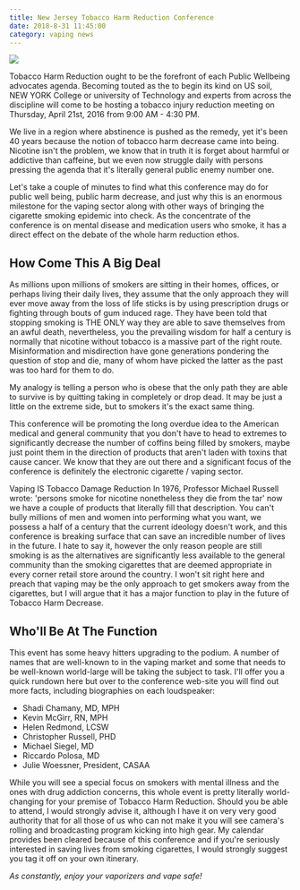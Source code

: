 ```yaml
---
title: New Jersey Tobacco Harm Reduction Conference
date: 2018-8-31 11:45:00
category: vaping news
---
```


![](/images/4.jpg)

Tobacco Harm Reduction ought to be the forefront of each Public Wellbeing advocates agenda.  Becoming touted as the to begin its kind on US soil, NEW YORK College or university of Technology and experts from across the discipline will come to be hosting a tobacco injury reduction meeting on Thursday, April 21st, 2016 from 9:00 AM - 4:30 PM.

We live in a region where abstinence is pushed as the remedy, yet it's been 40 years because the notion of tobacco harm decrease came into being.  Nicotine isn't the problem, we know that in truth it is forget about harmful or addictive than caffeine, but we even now struggle daily with persons pressing the agenda that it's literally general public enemy number one.

<!-- more -->

Let's take a couple of minutes to find what this conference may do for public well being, public harm decrease, and just why this is an enormous milestone for the vaping sector along with other ways of bringing the cigarette smoking epidemic into check.  As the concentrate of the conference is on mental disease and medication users who smoke, it has a direct effect on the debate of the whole harm reduction ethos.

## How Come This A Big Deal

As millions upon millions of smokers are sitting in their homes, offices, or perhaps living their daily lives, they assume that the only approach they will ever move away from the loss of life sticks is by using prescription drugs or fighting through bouts of gum induced rage.  They have been told that stopping smoking is THE ONLY way they are able to save themselves from an awful death, nevertheless, you the prevailing wisdom for half a century is normally that nicotine without tobacco is a massive part of the right route.  Misinformation and misdirection have gone generations pondering the question of stop and die, many of whom have picked the latter as the past was too hard for them to do.

My analogy is telling a person who is obese that the only path they are able to survive is by quitting taking in completely or drop dead.  It may be just a little on the extreme side, but to smokers it's the exact same thing.

This conference will be promoting the long overdue idea to the American medical and general community that you don't have to head to extremes to significantly decrease the number of coffins being filled by smokers, maybe just point them in the direction of products that aren't laden with toxins that cause cancer.  We know that they are out there and a significant focus of the conference is definitely the electronic cigarette / vaping sector.

Vaping IS Tobacco Damage Reduction
In 1976, Professor Michael Russell wrote: 'persons smoke for nicotine nonetheless they die from the tar' now we have a couple of products that literally fill that description.  You can't bully millions of men and women into performing what you want, we possess a half of a century that the current ideology doesn't work, and this conference is breaking surface that can save an incredible number of lives in the future.  I hate to say it, however the only reason people are still smoking is as the alternatives are significantly less available to the general community than the smoking cigarettes that are deemed appropriate in every corner retail store around the country.  I won't sit right here and preach that vaping may be the only approach to get smokers away from the cigarettes, but I will argue that it has a major function to play in the future of Tobacco Harm Decrease.

## Who'll Be At The Function

This event has some heavy hitters upgrading to the podium.  A number of names that are well-known to in the vaping market and some that needs to be well-known world-large will be taking the subject to task.  I'll offer you a quick rundown here but over to the conference web-site you will find out more facts, including biographies on each loudspeaker:

 - Shadi Chamany, MD, MPH
 - Kevin McGirr, RN, MPH
 - Helen Redmond, LCSW
 - Christopher Russell, PHD
 - Michael Siegel, MD
 - Riccardo Polosa, MD
 - Julie Woessner, President, CASAA

While you will see a special focus on smokers with mental illness and the ones with drug addiction concerns, this whole event is pretty literally world-changing for your premise of Tobacco Harm Reduction.  Should you be able to attend, I would strongly advise it, although I have it on very very good authority that for all those of us who can not make it you will see camera's rolling and broadcasting program kicking into high gear.  My calendar provides been cleared because of this conference and if you're seriously interested in saving lives from smoking cigarettes, I would strongly suggest you tag it off on your own itinerary.

_As constantly, enjoy your vaporizers and vape safe!_
